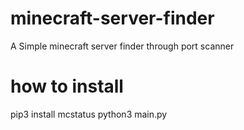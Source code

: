 # minecraft-server-finder
A Simple minecraft server finder through port scanner

# how to install
pip3 install mcstatus
python3 main.py
